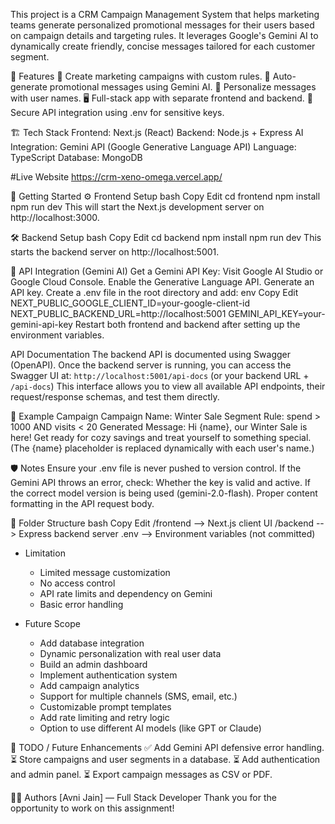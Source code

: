 This project is a CRM Campaign Management System that helps marketing teams generate personalized promotional messages for their users based on campaign details and targeting rules. It leverages Google's Gemini AI to dynamically create friendly, concise messages tailored for each customer segment.

🧠 Features
📝 Create marketing campaigns with custom rules.
🤖 Auto-generate promotional messages using Gemini AI.
👥 Personalize messages with user names.
🖥️ Full-stack app with separate frontend and backend.
🔐 Secure API integration using .env for sensitive keys.


🏗️ Tech Stack
Frontend: Next.js (React)
Backend: Node.js + Express
AI Integration: Gemini API (Google Generative Language API)
Language: TypeScript
Database: MongoDB

#Live Website 
https://crm-xeno-omega.vercel.app/

🚀 Getting Started
⚙️ Frontend Setup
bash
Copy
Edit
cd frontend
npm install
npm run dev
This will start the Next.js development server on http://localhost:3000.

🛠️ Backend Setup
bash
Copy
Edit
cd backend
npm install
npm run dev
This starts the backend server on http://localhost:5001.

🔌 API Integration (Gemini AI)
Get a Gemini API Key:
Visit Google AI Studio or Google Cloud Console.
Enable the Generative Language API.
Generate an API key.
Create a .env file in the root directory and add:
env
Copy
Edit
NEXT_PUBLIC_GOOGLE_CLIENT_ID=your-google-client-id
NEXT_PUBLIC_BACKEND_URL=http://localhost:5001
GEMINI_API_KEY=your-gemini-api-key
Restart both frontend and backend after setting up the environment variables.

API Documentation
The backend API is documented using Swagger (OpenAPI). Once the backend server is running, you can access the Swagger UI at:
`http://localhost:5001/api-docs` (or your backend URL + `/api-docs`)
This interface allows you to view all available API endpoints, their request/response schemas, and test them directly.

🧪 Example Campaign
Campaign Name: Winter Sale
Segment Rule: spend > 1000 AND visits < 20
Generated Message:
Hi {name}, our Winter Sale is here! Get ready for cozy savings and treat yourself to something special.
(The {name} placeholder is replaced dynamically with each user's name.)

🛡️ Notes
Ensure your .env file is never pushed to version control.
If the Gemini API throws an error, check:
Whether the key is valid and active.
If the correct model version is being used (gemini-2.0-flash).
Proper content formatting in the API request body.

📂 Folder Structure
bash
Copy
Edit
/frontend      --> Next.js client UI
/backend       --> Express backend server
.env           --> Environment variables (not committed)




* Limitation
  * Limited message customization
  * No access control
  * API rate limits and dependency on Gemini
  * Basic error handling

* Future Scope
  * Add database integration
  * Dynamic personalization with real user data
  * Build an admin dashboard
  * Implement authentication system
  * Add campaign analytics
  * Support for multiple channels (SMS, email, etc.)
  * Customizable prompt templates
  * Add rate limiting and retry logic
  * Option to use different AI models (like GPT or Claude)


📌 TODO / Future Enhancements
✅ Add Gemini API defensive error handling.
⏳ Store campaigns and user segments in a database.
⏳ Add authentication and admin panel.
⏳ Export campaign messages as CSV or PDF.

👨‍💻 Authors
[Avni Jain] — Full Stack Developer
Thank you for the opportunity to work on this assignment!







